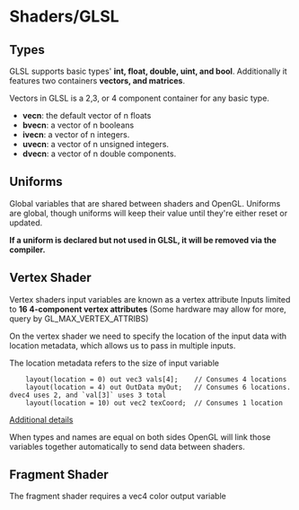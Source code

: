 # Shaders/GLSL

## Types
 GLSL supports basic types' **int, float, double, uint, and bool**.
 Additionally it features two containers **vectors, and matrices**.

 Vectors in GLSL is a 2,3, or 4 component container for any basic type.
  - **vecn**: the default vector of n floats
  - **bvecn**: a vector of n booleans
  - **ivecn**: a vector of n integers.
  - **uvecn**: a vector of n unsigned integers.
  - **dvecn**: a vector of n double components.

 ## Uniforms
 Global variables that are shared between shaders and OpenGL.
 Uniforms are global, though uniforms will keep their value until they're either reset or updated.
 
**If a uniform is declared but not used in GLSL, it will be removed via the compiler.**

## Vertex Shader
Vertex shaders input variables are known as a vertex attribute
Inputs limited to **16 4-component vertex attributes** (Some hardware may allow for more, query by GL_MAX_VERTEX_ATTRIBS)

On the vertex shader we need to specify the location of the input data with location metadata,
which allows us to pass in multiple inputs.

The location metadata refers to the size of input variable
``` 
    layout(location = 0) out vec3 vals[4];    // Consumes 4 locations
    layout(location = 4) out OutData myOut;   // Consumes 6 locations. dvec4 uses 2, and `val[3]` uses 3 total
    layout(location = 10) out vec2 texCoord;  // Consumes 1 location
```
[Additional details](https://www.khronos.org/opengl/wiki/Layout_Qualifier_(GLSL))

When types and names are equal on both sides OpenGL will link those variables together automatically to send
data between shaders.

## Fragment Shader

The fragment shader requires a vec4 color output variable